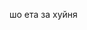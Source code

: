 шо ета за хуйня
<!---
MelTas10/MelTas10 is a ✨ special ✨ repository because its `README.md` (this file) appears on your GitHub profile.
You can click the Preview link to take a look at your changes.
--->
